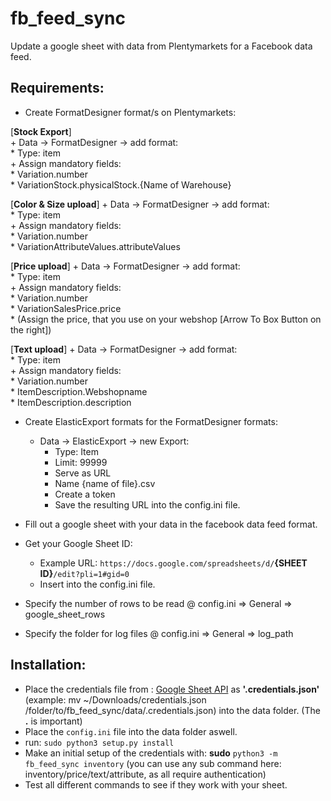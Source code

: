 # fb_feed_sync
Update a google sheet with data from Plentymarkets for a Facebook data feed.

## Requirements:

- Create FormatDesigner format/s on Plentymarkets:  

[**Stock Export**]  
    + Data -> FormatDesigner -> add format:  
        * Type: item  
    + Assign mandatory fields:  
        * Variation.number  
        * VariationStock.physicalStock.{Name of Warehouse}  

[**Color & Size upload**]
    + Data -> FormatDesigner -> add format:  
        * Type: item  
    + Assign mandatory fields:  
        * Variation.number  
        * VariationAttributeValues.attributeValues  

[**Price upload**]
    + Data -> FormatDesigner -> add format:  
        * Type: item  
    + Assign mandatory fields:  
        * Variation.number  
        * VariationSalesPrice.price  
        * (Assign the price, that you use on your webshop [Arrow To Box Button on the right])  

[**Text upload**]
    + Data -> FormatDesigner -> add format:  
        * Type: item  
    + Assign mandatory fields:  
        * Variation.number  
        * ItemDescription.Webshopname  
        * ItemDescription.description  

- Create ElasticExport formats for the FormatDesigner formats:  
    + Data -> ElasticExport -> new Export:  
        * Type: Item  
        * Limit: 99999  
        * Serve as URL  
        * Name {name of file}.csv  
        * Create a token  
        * Save the resulting URL into the config.ini file.  

- Fill out a google sheet with your data in the facebook data feed format.  
- Get your Google Sheet ID:  
    + Example URL: `https://docs.google.com/spreadsheets/d/`**{SHEET ID}**`/edit?pli=1#gid=0`  
    + Insert into the config.ini file.  
- Specify the number of rows to be read @ config.ini => General => google_sheet_rows  
- Specify the folder for log files @ config.ini => General => log_path

## Installation:

- Place the credentials file from : [Google Sheet API](https://developers.google.com/sheets/api/quickstart/python) as **'.credentials.json'** (example: mv ~/Downloads/credentials.json /folder/to/fb_feed_sync/data/.credentials.json) into the data folder. (The **.** is important)
- Place the `config.ini` file into the data folder aswell.
- run: `sudo python3 setup.py install`
- Make an initial setup of the credentials with: **sudo** `python3 -m fb_feed_sync inventory` (you can use any sub command here: inventory/price/text/attribute, as all require authentication)
- Test all different commands to see if they work with your sheet.
